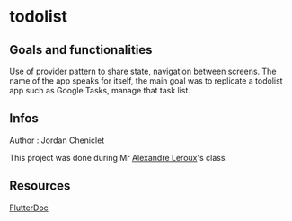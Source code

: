 # todolist

## Goals and functionalities

Use of provider pattern to share state, navigation between screens. The name of the app speaks for itself, the main goal was to replicate a todolist app such as Google Tasks, manage that task list.

## Infos

Author : Jordan Cheniclet

This project was done during Mr [Alexandre Leroux](https://www.linkedin.com/in/alexandre-leroux-sherpa/)'s class.

## Resources

[FlutterDoc](https://docs.flutter.dev/)
